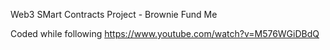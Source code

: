 Web3 SMart Contracts Project - Brownie Fund Me

Coded while following https://www.youtube.com/watch?v=M576WGiDBdQ
